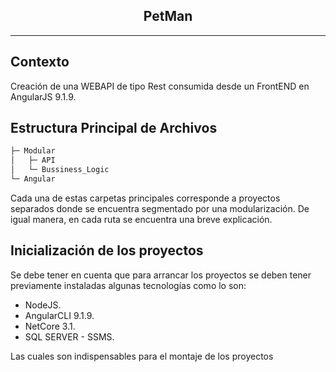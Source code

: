 <p>
    <h2 align="center"> PetMan </h2>
</p>

<hr>

## Contexto

Creación de una WEBAPI de tipo Rest consumida desde un FrontEND en AngularJS 9.1.9.

## Estructura Principal de Archivos

```bash
├─ Modular
│   ├─ API
│   └─ Bussiness_Logic
└─ Angular
```

Cada una de estas carpetas principales corresponde a proyectos separados donde se encuentra segmentado por una modularización. De igual manera, en cada ruta se encuentra una breve explicación.

## Inicialización de los proyectos

Se debe tener en cuenta que para arrancar los proyectos se deben tener previamente instaladas algunas tecnologías como lo son:

- NodeJS.
- AngularCLI 9.1.9.
- NetCore 3.1.
- SQL SERVER - SSMS.

Las cuales son indispensables para el montaje de los proyectos